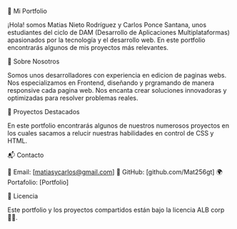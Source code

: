 💼 Mi Portfolio

¡Hola! somos  Matias Nieto Rodríguez y Carlos Ponce Santana, unos estudiantes del ciclo de DAM (Desarrollo de Aplicaciones Multiplataformas) apasionados por la tecnología y el desarrollo web. En este portfolio encontrarás algunos de mis proyectos más relevantes.

🚀 Sobre Nosotros

Somos unos desarrolladores con experiencia en edicion de paginas webs. Nos especializamos en Frontend, diseñando y prgramando de manera responsive cada pagina web. Nos encanta crear soluciones innovadoras y optimizadas para resolver problemas reales.

📂 Proyectos Destacados

En este portfolio encontrarás algunos de nuestros numerosos proyectos en los cuales sacamos a relucir nuestras habilidades en control de CSS y HTML.

📬 Contacto

📧 Email: [matiasycarlos@gmail.com] 🐙 GitHub: [github.com/Mat256gt] 🌍 Portafolio: [Portfolio]

📜 Licencia

Este portfolio y los proyectos compartidos están bajo la licencia ALB corp🧑‍💼.

